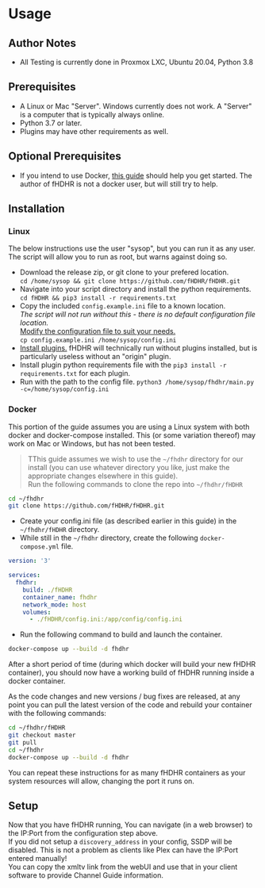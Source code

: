 # Usage

## Author Notes

* All Testing is currently done in Proxmox LXC, Ubuntu 20.04, Python 3.8

## Prerequisites

* A Linux or Mac "Server". Windows currently does not work. A "Server" is a computer that is typically always online.
* Python 3.7 or later.
* Plugins may have other requirements as well.

## Optional Prerequisites

* If you intend to use Docker, [this guide](https://docs.docker.com/get-started/) should help you get started. The author of fHDHR is not a docker user, but will still try to help.

## Installation

### Linux

The below instructions use the user "sysop", but you can run it as any user. The script will allow you to run as root, but warns against doing so.

* Download the release zip, or git clone to your prefered location.  
`cd /home/sysop && git clone https://github.com/fHDHR/fHDHR.git`
* Navigate into your script directory and install the python requirements.  
`cd fHDHR && pip3 install -r requirements.txt`
* Copy the included `config.example.ini` file to a known location.  
_The script will not run without this - there is no default configuration file location._  
[Modify the configuration file to suit your needs.](../config)  
`cp config.example.ini /home/sysop/config.ini`  
* [Install plugins.](../plugins) fHDHR will technically run without plugins installed, but is particularly useless without an "origin" plugin.  
* Install plugin python requirements file with the `pip3 install -r requirements.txt` for each plugin.  
* Run with the path to the config file. `python3 /home/sysop/fhdhr/main.py -c=/home/sysop/config.ini`

### Docker

This portion of the guide assumes you are using a Linux system with both docker and docker-compose installed. This (or some variation thereof) may work on Mac or Windows, but has not been tested.

> TThis guide assumes we wish to use the `~/fhdhr` directory for our install (you can use whatever directory you like, just make the appropriate changes elsewhere in this guide).  
> Run the following commands to clone the repo into `~/fhdhr/fHDHR`

```bash
cd ~/fhdhr
git clone https://github.com/fHDHR/fHDHR.git
```

* Create your config.ini file (as described earlier in this guide) in the `~/fhdhr/fHDHR` directory.
* While still in the `~/fhdhr` directory, create the following `docker-compose.yml` file.

```yml
version: '3'

services:
  fhdhr:
    build: ./fHDHR
    container_name: fhdhr
    network_mode: host
    volumes:
      - ./fHDHR/config.ini:/app/config/config.ini
```

* Run the following command to build and launch the container.

```bash
docker-compose up --build -d fhdhr
```

After a short period of time (during which docker will build your new fHDHR container), you should now have a working build of fHDHR running inside a docker container.

As the code changes and new versions / bug fixes are released, at any point you can pull the latest version of the code and rebuild your container with the following commands:

```bash
cd ~/fhdhr/fHDHR
git checkout master
git pull
cd ~/fhdhr
docker-compose up --build -d fhdhr
```

You can repeat these instructions for as many fHDHR containers as your system resources will allow, changing the port it runs on.

## Setup

Now that you have fHDHR running, You can navigate (in a web browser) to the IP:Port from the configuration step above.  
If you did not setup a `discovery_address` in your config, SSDP will be disabled. This is not a problem as clients like Plex can have the IP:Port entered manually!  
You can copy the xmltv link from the webUI and use that in your client software to provide Channel Guide information.
